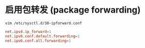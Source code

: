 # 启用包转发 (package forwarding)

```shell
vim /etc/sysctl.d/30-ipforward.conf
```

```conf
net.ipv4.ip_forward=1
net.ipv6.conf.default.forwarding=1
net.ipv6.conf.all.forwarding=1
```


